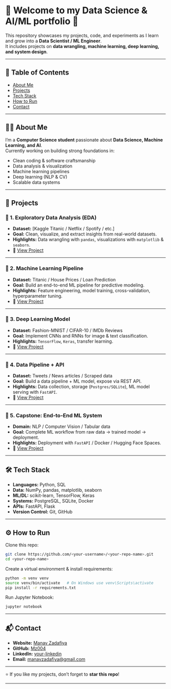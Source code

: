 # 🚀 Welcome to my **Data Science & AI/ML portfolio** 👋  
This repository showcases my projects, code, and experiments as I learn and grow into a **Data Scientist / ML Engineer**.  
It includes projects on **data wrangling, machine learning, deep learning, and system design**.

---

## 📌 Table of Contents
- [About Me](#about-me)
- [Projects](#projects)
- [Tech Stack](#tech-stack)
- [How to Run](#how-to-run)
- [Contact](#contact)

---

## 👨‍💻 About Me
I’m a **Computer Science student** passionate about **Data Science, Machine Learning, and AI**.  
Currently working on building strong foundations in:
- Clean coding & software craftsmanship
- Data analysis & visualization
- Machine learning pipelines
- Deep learning (NLP & CV)
- Scalable data systems

---

## 📂 Projects

### 🔹 1. Exploratory Data Analysis (EDA)
- **Dataset:** [Kaggle Titanic / Netflix / Spotify / etc.]
- **Goal:** Clean, visualize, and extract insights from real-world datasets.  
- **Highlights:** Data wrangling with `pandas`, visualizations with `matplotlib` & `seaborn`.  
- 📌 [View Project](link-to-repo-or-notebook)

---

### 🔹 2. Machine Learning Pipeline
- **Dataset:** Titanic / House Prices / Loan Prediction  
- **Goal:** Build an end-to-end ML pipeline for predictive modeling.  
- **Highlights:** Feature engineering, model training, cross-validation, hyperparameter tuning.  
- 📌 [View Project](link-to-repo-or-notebook)

---

### 🔹 3. Deep Learning Model
- **Dataset:** Fashion-MNIST / CIFAR-10 / IMDb Reviews  
- **Goal:** Implement CNNs and RNNs for image & text classification.  
- **Highlights:** `TensorFlow`, `Keras`, transfer learning.  
- 📌 [View Project](link-to-repo-or-notebook)

---

### 🔹 4. Data Pipeline + API
- **Dataset:** Tweets / News articles / Scraped data  
- **Goal:** Build a data pipeline + ML model, expose via REST API.  
- **Highlights:** Data collection, storage (`Postgres/SQLite`), ML model serving with `FastAPI`.  
- 📌 [View Project](link-to-repo-or-notebook)

---

### 🔹 5. Capstone: End-to-End ML System
- **Domain:** NLP / Computer Vision / Tabular data  
- **Goal:** Complete ML workflow from raw data → trained model → deployment.  
- **Highlights:** Deployment with `FastAPI` / Docker / Hugging Face Spaces.  
- 📌 [View Project](link-to-repo-or-notebook)

---

## 🛠 Tech Stack
- **Languages:** Python, SQL  
- **Data:** NumPy, pandas, matplotlib, seaborn  
- **ML/DL:** scikit-learn, TensorFlow, Keras  
- **Systems:** PostgreSQL, SQLite, Docker  
- **APIs:** FastAPI, Flask  
- **Version Control:** Git, GitHub  

---

## ⚙️ How to Run
Clone this repo:
```bash
git clone https://github.com/<your-username>/<your-repo-name>.git
cd <your-repo-name>
```

Create a virtual environment & install requirements:

```bash
python -m venv venv
source venv/bin/activate   # On Windows use venv\Scripts\activate
pip install -r requirements.txt
```

Run Jupyter Notebook:

```bash
jupyter notebook
```

---

## 📬 Contact

* **Website:** [Manav Zadafiya](https://manavzadafiya.com)
* **GitHub:** [Mz004](https://github.com/Mz004)
* **LinkedIn:** [your-linkedin](https://linkedin.com/in/your-linkedin)
* **Email:** [manavzadafiya@gmail.com](mailto:manavzadafiya@gmail.com)

---

⭐ If you like my projects, don’t forget to **star this repo**!

---

